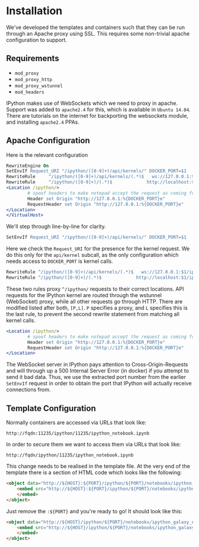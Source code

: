 # Installation

We've developed the templates and containers such that they can be run through an Apache proxy using
SSL. This requires some non-trivial apache configuration to support.

## Requirements

 * `mod_proxy`
 * `mod_proxy_http`
 * `mod_proxy_wstunnel`
 * `mod_headers`

IPython makes use of WebSockets which we need to proxy in apache. Support was added to `apache2.4`
for this, which is available in `Ubuntu 14.04`. There are tutorials on the internet for backporting
the websockets module, and installing `apache2.4` PPAs.

## Apache Configuration

Here is the relevant configuration

```apache
RewriteEngine On
SetEnvIf Request_URI "/ipython/([0-9]+)/api/kernels/" DOCKER_PORT=$1
RewriteRule     ^/ipython/([0-9]+)/api/kernels/(.*)$   ws://127.0.0.1:$1/ipython/$1/api/kernels/$2 [P,L]
RewriteRule     ^/ipython/([0-9]+)/(.*)$             http://localhost:$1/ipython/$1/$2 [P,L]
<Location /ipython/>
        # spoof headers to make notepad accept the request as coming from the same origin
        Header set Origin "http://127.0.0.1:%{DOCKER_PORT}e"
        RequestHeader set Origin "http://127.0.0.1:%{DOCKER_PORT}e"
</Location>
</VirtualHost>
```

We'll step through line-by-line for clarity.

```apache
SetEnvIf Request_URI "/ipython/([0-9]+)/api/kernels/" DOCKER_PORT=$1
```

Here we check the `Request_URI` for the presence for the kernel request. We do this only for the `api/kernel` subcall, as the only configuration which needs access to `DOCKER_PORT` is kernel calls.

```apache
RewriteRule ^/ipython/([0-9]+)/api/kernels/(.*)$   ws://127.0.0.1:$1/ipython/$1/api/kernels/$2 [P,L]
RewriteRule ^/ipython/([0-9]+)/(.*)$             http://localhost:$1/ipython/$1/$2 [P,L]
```

These two rules proxy `^/ipython/` requests to their correct locations. API requests for the IPython kernel are routed through the wstunnel (WebSocket) proxy, while all other requests go through HTTP. There are modified listed after both, `[P,L]`. `P` specifies a proxy, and `L` specifies this is the last rule, to prevent the second rewrite statement from matching all kernel calls.

```apache
<Location /ipython/>
        # spoof headers to make notepad accept the request as coming from the same origin
        Header set Origin "http://127.0.0.1:%{DOCKER_PORT}e"
        RequestHeader set Origin "http://127.0.0.1:%{DOCKER_PORT}e"
</Location>
```

The WebSocket server in IPython pays attention to Cross-Origin-Requests and will through up a 500 Internal Server Error (in docker) if you attempt to send it bad data. Thus, we use the extracted port number from the earlier `SetEnvIf` request in order to obtain the port that IPython will actually receive connections from.

## Template Configuration

Normally containers are accessed via URLs that look like:

```
http://fqdn:11235/ipython/11235/ipython_notebook.ipynb
```

In order to secure them we want to access them via URLs that look like:

```
http://fqdn/ipython/11235/ipython_notebook.ipynb
```

This change needs to be realised in the template file. At the very end of the template there is a section of HTML code which looks like the following:

```html
<object data="http://${HOST}:${PORT}/ipython/${PORT}/notebooks/ipython_galaxy_notebook.ipynb" height="100%" width="100%">
    <embed src="http://${HOST}:${PORT}/ipython/${PORT}/notebooks/ipython_galaxy_notebook.ipynb" height="100%" width="100%">
    </embed>
</object>
```

Just remove the `:${PORT}` and you're ready to go! It should look like this:

```html
<object data="http://${HOST}/ipython/${PORT}/notebooks/ipython_galaxy_notebook.ipynb" height="100%" width="100%">
    <embed src="http://${HOST}/ipython/${PORT}/notebooks/ipython_galaxy_notebook.ipynb" height="100%" width="100%">
    </embed>
</object>
```
